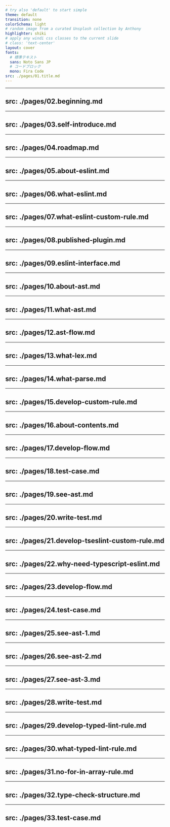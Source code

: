 ```yaml
---
# try also 'default' to start simple
theme: default
transition: none
colorSchema: light
# random image from a curated Unsplash collection by Anthony
highlighter: shiki
# apply any windi css classes to the current slide
# class: 'text-center'
layout: cover
fonts:
  # 標準テキスト
  sans: Noto Sans JP
  # コードブロック
  mono: Fira Code
src: ./pages/01.title.md
---
```


---
src: ./pages/02.beginning.md
---

---
src: ./pages/03.self-introduce.md
---

---
src: ./pages/04.roadmap.md
---

---
src: ./pages/05.about-eslint.md
---

---
src: ./pages/06.what-eslint.md
---

---
src: ./pages/07.what-eslint-custom-rule.md
---

---
src: ./pages/08.published-plugin.md
---

---
src: ./pages/09.eslint-interface.md
---

---
src: ./pages/10.about-ast.md
---

---
src: ./pages/11.what-ast.md
---

---
src: ./pages/12.ast-flow.md
---

---
src: ./pages/13.what-lex.md
---

---
src: ./pages/14.what-parse.md
---

---
src: ./pages/15.develop-custom-rule.md
---

---
src: ./pages/16.about-contents.md
---

---
src: ./pages/17.develop-flow.md
---

---
src: ./pages/18.test-case.md
---

---
src: ./pages/19.see-ast.md
---

---
src: ./pages/20.write-test.md
---

---
src: ./pages/21.develop-tseslint-custom-rule.md
---

---
src: ./pages/22.why-need-typescript-eslint.md
---

---
src: ./pages/23.develop-flow.md
---

---
src: ./pages/24.test-case.md
---

---
src: ./pages/25.see-ast-1.md
---

---
src: ./pages/26.see-ast-2.md
---

---
src: ./pages/27.see-ast-3.md
---

---
src: ./pages/28.write-test.md
---

---
src: ./pages/29.develop-typed-lint-rule.md
---

---
src: ./pages/30.what-typed-lint-rule.md
---

---
src: ./pages/31.no-for-in-array-rule.md
---

---
src: ./pages/32.type-check-structure.md
---

---
src: ./pages/33.test-case.md
---

